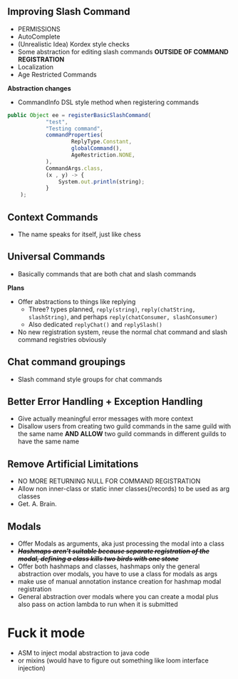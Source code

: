 ## Improving Slash Command
- PERMISSIONS
- AutoComplete
- (Unrealistic Idea) Kordex style checks
- Some abstraction for editing slash commands **OUTSIDE OF COMMAND REGISTRATION**
- Localization
- Age Restricted Commands

**Abstraction changes**
- CommandInfo DSL style method when registering commands
```javascript
public Object ee = registerBasicSlashCommand(
            "test",
            "Testing command",
            commandProperties(
                    ReplyType.Constant,  
                    globalCommand(),
                    AgeRestriction.NONE,
            ),
            CommandArgs.class, 
            (x , y) -> {
                System.out.println(string);
            }
    );
```

## Context Commands
- The name speaks for itself, just like chess

## Universal Commands
- Basically commands that are both chat and slash commands  

**Plans**
- Offer abstractions to things like replying
    - Three? types planned, `reply(string)`, `reply(chatString, slashString)`, and perhaps `reply(chatConsumer, slashConsumer)`
    - Also dedicated `replyChat()` and `replySlash()`
- No new registration system, reuse the normal chat command and slash command registries obviously

## Chat command groupings
- Slash command style groups for chat commands

## Better Error Handling + Exception Handling
- Give actually meaningful error messages with more context
- Disallow users from creating two guild commands in the same guild with the same name **AND ALLOW** two guild commands in different guilds to have the same name

## Remove Artificial Limitations
- NO MORE RETURNING NULL FOR COMMAND REGISTRATION
- Allow non inner-class or static inner classes(/records) to be used as arg classes 
- Get. A. Brain.

## Modals
- Offer Modals as arguments, aka just processing the modal into a class 
- ~~***Hashmaps aren't suitable because separate registration of the modal, defining a class kills two birds with one stone***~~
- Offer both hashmaps and classes, hashmaps only the general abstraction over modals, you have to use a class for modals as args
- make use of manual annotation instance creation for hashmap modal registration
- General abstraction over modals where you can create a modal plus also pass on action lambda to run when it is submitted

# Fuck it mode
- ASM to inject modal abstraction to java code
- or mixins (would have to figure out something like loom interface injection)